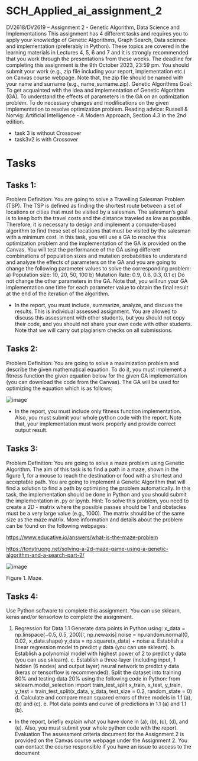 # SCH_Applied_ai_assignment_2

DV2618/DV2619 – Assignment 2 - Genetic Algorithm, Data
Science and Implementations
This assignment has 4 different tasks and requires you to apply your knowledge of Genetic
Algorithms, Graph Search, Data science and implementation (preferably in Python). These topics
are covered in the learning materials in Lectures 4, 5, 6 and 7 and it is strongly recommended that
you work through the presentations from these weeks.
The deadline for completing this assignment is the 9th October 2023, 23:59 pm. You should
submit your work (e.g., zip file including your report, implementation etc.) on Canvas course
webpage. Note that, the zip file should be named with your name and surname (e.g.,
name_surname.zip).
Genetic Algorithms
Goal: To get acquainted with the idea and implementation of Genetic Algorithm (GA). To understand the
effects of parameters in the GA on an optimization problem. To do necessary changes and modifications
on the given implementation to resolve optimization problem.
Reading advice: Russell & Norvig: Artificial Intelligence - A Modern Approach, Section 4.3 in the 2nd
edition.

- task 3 is without Crossover
- task3v2 is with Crossover

# Tasks
## Tasks 1:
Problem Definition: You are going to solve a Travelling Salesman Problem (TSP). The TSP is defined as
finding the shortest route between a set of locations or cities that must be visited by a salesman. The
salesman‘s goal is to keep both the travel costs and the distance traveled as low as possible. Therefore, it
is necessary to design and implement a computer-based algorithm to find these set of locations that must
be visited by the salesman with a minimum cost. In this task, you will use a GA to resolve this optimization
problem and the implementation of the GA is provided on the Canvas.
You will test the performance of the GA using different combinations of population sizes and mutation
probabilities to understand and analyze the effects of parameters on the GA and you are going to change
the following parameter values to solve the corresponding problem:
a) Population size: 10, 20, 50, 100
b) Mutation Rate: 0.9, 0.6, 0.3, 0.1
c) Do not change the other parameters in the GA.
Note that, you will run your GA implementation one time for each parameter value to obtain the final
result at the end of the iteration of the algorithm.
* In the report, you must include, summarize, analyze, and discuss the results.
This is individual assessed assignment. You are allowed to discuss this assessment with
other students, but you should not copy their code, and you should not share your own
code with other students. Note that we will carry out plagiarism checks on all submissions.
## Tasks 2:
Problem Definition: You are going to solve a maximization problem and describe the given mathematical
equation. To do it, you must implement a fitness function the given equation below for the given GA
implementation (you can download the code from the Canvas). The GA will be used for optimizing the
equation which is as follows:

![image](https://github.com/MorrisSimons/SCH_Applied_ai_assignment_2/assets/38280463/145a6ecc-0928-471d-8027-de70dac73c0e)


* In the report, you must include only fitness function implementation. Also, you must submit your
whole python code with the report. Note that, your implementation must work properly and provide
correct output result.
## Tasks 3:
Problem Definition: You are going to solve a maze problem using Genetic Algorithm. The aim of this task
is to find a path in a maze, shown in the figure 1, for a mouse to reach the destination or food with a
shortest and acceptable path. You are going to implement a Genetic Algorithm that will find a solution
to find a path by optimizing the problem automatically.
In this task, the implementation should be done in Python and you should submit the implementation
in .py or ipynb.
Hint: To solve this problem, you need to create a 2D - matrix where the possible passes should be 1 and
obstacles must be a very large value (e.g., 1000). The matrix should be of the same size as the maze
matrix.
More information and details about the problem can be found on the following webpages:

https://www.educative.io/answers/what-is-the-maze-problem

https://tonytruong.net/solving-a-2d-maze-game-using-a-genetic-algorithm-and-a-search-part-2/

![image](https://github.com/MorrisSimons/SCH_Applied_ai_assignment_2/assets/38280463/3a38f4e3-83a2-475a-a301-58d8b15accf7)



Figure 1. Maze.
## Tasks 4:
Use Python software to complete this assignment. You can use sklearn, keras and/or tensorlow to
complete the assignment.
1. Regression for Data
1.1 Generate data points in Python using:
x_data = np.linspace(−0.5, 0.5, 200)[:, np.newaxis]
noise = np.random.normal(0, 0.02, x_data.shape)
y_data = np.square(x_data) + noise
a. Establish a linear regression model to predict y data (you can use sklearn).
b. Establish a polynomial model with highest power of 2 to predict y data (you can use sklearn).
c. Establish a three-layer (including input, 1 hidden (6 nodes) and output layer) neural network to
predict y data (keras or tensorflow is recommended). Split the dataset into training 80% and
testing data 20% using the following code in Python:
from sklearn.model_selection import train_test_split
x_train, x_test, y_train, y_test = train_test_split(x_data, y_data, test_size = 0.2, random_state = 0)
d. Calculate and compare mean squared errors of three models in 1.1 (a), (b) and (c).
e. Plot data points and curve of predictions in 1.1 (a) and 1.1 (b).
* In the report, briefly explain what you have done in (a), (b), (c), (d), and (e). Also, you must submit
your whole python code with the report.
Evaluation
The assessment criteria document for the Assignment 2 is provided on the Canvas course webpage under
the Assignment 2. You can contact the course responsible if you have an issue to access to the document
